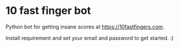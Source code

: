 # 10 fast finger bot

Python bot for getting insane scores at https://10fastfingers.com. 

Install requirement and set your email and password to get started. :) 